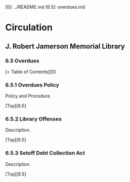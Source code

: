 <head>
	<link rel="stylesheet" type="text/css" href="../main.css">
</head>
[0]: ../README.md
[6.5]: overdues.md

# Circulation
## J. Robert Jamerson Memorial Library
### 6.5 Overdues
[< Table of Contents][0]

### 6.5.1 Overdues Policy
Policy and Procedure.

[Top][6.5]

### 6.5.2 Library Offenses
Description.

[Top][6.5]

### 6.5.3 Setoff Debt Collection Act
Description.

[Top][6.5]